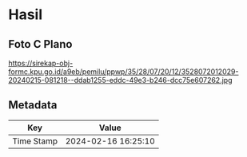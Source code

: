 # Hasil

## Foto C Plano

https://sirekap-obj-formc.kpu.go.id/a9eb/pemilu/ppwp/35/28/07/20/12/3528072012029-20240215-081218--ddab1255-eddc-49e3-b246-dcc75e607262.jpg


## Metadata

| Key        | Value               |
| ---------- | ------------------- |
| Time Stamp | 2024-02-16 16:25:10 |



